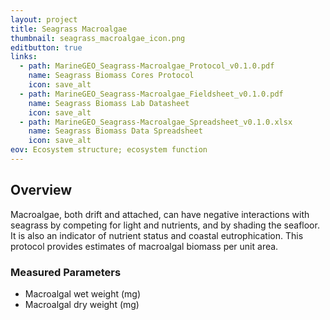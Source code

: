 ```yaml
---
layout: project
title: Seagrass Macroalgae
thumbnail: seagrass_macroalgae_icon.png
editbutton: true
links:
  - path: MarineGEO_Seagrass-Macroalgae_Protocol_v0.1.0.pdf
    name: Seagrass Biomass Cores Protocol
    icon: save_alt
  - path: MarineGEO_Seagrass-Macroalgae_Fieldsheet_v0.1.0.pdf
    name: Seagrass Biomass Lab Datasheet
    icon: save_alt
  - path: MarineGEO_Seagrass-Macroalgae_Spreadsheet_v0.1.0.xlsx
    name: Seagrass Biomass Data Spreadsheet
    icon: save_alt
eov: Ecosystem structure; ecosystem function
---
```


## Overview
Macroalgae, both drift and attached, can have negative interactions with seagrass by competing for light and nutrients, and by shading the seafloor. It is also an indicator of nutrient status and coastal eutrophication. This protocol provides estimates of macroalgal biomass per unit area.

### Measured Parameters
  - Macroalgal wet weight (mg)
  - Macroalgal dry weight (mg)
